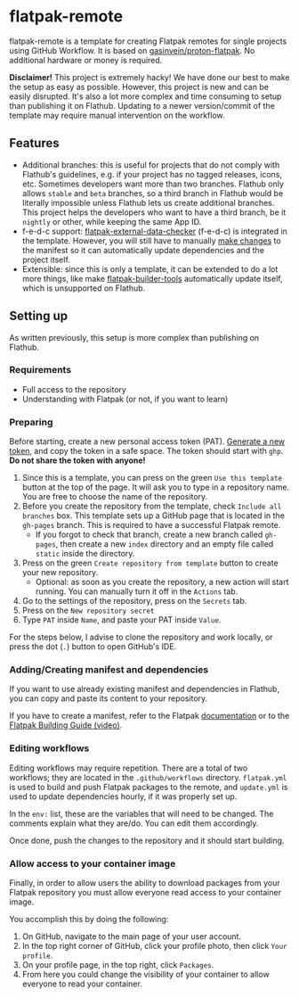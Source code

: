 # flatpak-remote

flatpak-remote is a template for creating Flatpak remotes for single projects using GitHub Workflow. It is based on [gasinvein/proton-flatpak](https://github.com/gasinvein/proton-flatpak/blob/master/.github/workflows/flatpak.yml). No additional hardware or money is required.

**Disclaimer!** This project is extremely hacky! We have done our best to make the setup as easy as possible. However, this project is new and can be easily disrupted. It's also a lot more complex and time consuming to setup than publishing it on Flathub. Updating to a newer version/commit of the template may require manual intervention on the workflow.

## Features

- Additional branches: this is useful for projects that do not comply with Flathub's guidelines, e.g. if your project has no tagged releases, icons, etc. Sometimes developers want more than two branches. Flathub only allows `stable` and `beta` branches, so a third branch in Flathub would be literally impossible unless Flathub lets us create additional branches. This project helps the developers who want to have a third branch, be it `nightly` or other, while keeping the same App ID.
- f-e-d-c support: [flatpak-external-data-checker](https://github.com/flathub/flatpak-external-data-checker/) (f-e-d-c) is integrated in the template. However, you will still have to manually [make changes](https://github.com/flathub/flatpak-external-data-checker/#changes-to-flatpak-manifests) to the manifest so it can automatically update dependencies and the project itself.
- Extensible: since this is only a template, it can be extended to do a lot more things, like make [flatpak-builder-tools](https://github.com/flatpak/flatpak-builder-tools) automatically update itself, which is unsupported on Flathub.

## Setting up

As written previously, this setup is more complex than publishing on Flathub.

### Requirements

- Full access to the repository
- Understanding with Flatpak (or not, if you want to learn)

### Preparing
Before starting, create a new personal access token (PAT). [Generate a new token](https://github.com/settings/tokens/new), and copy the token in a safe space. The token should start with `ghp`. **Do not share the token with anyone!**

1. Since this is a template, you can press on the green `Use this template` button at the top of the page. It will ask you to type in a repository name. You are free to choose the name of the repository.
2. Before you create the repository from the template, check `Include all branches` box. This template sets up a GitHub page that is located in the `gh-pages` branch. This is required to have a successful Flatpak remote.
   - If you forgot to check that branch, create a new branch called `gh-pages`, then create a new `index` directory and an empty file called `static` inside the directory.
3. Press on the green `Create repository from template` button to create your new repository.
   - Optional: as soon as you create the repository, a new action will start running. You can manually turn it off in the `Actions` tab.
4. Go to the settings of the repository, press on the `Secrets` tab. 
5. Press on the `New repository secret`
6. Type `PAT` inside `Name`, and paste your PAT inside `Value`.

For the steps below, I advise to clone the repository and work locally, or press the dot (`.`) button to open GitHub's IDE.

### Adding/Creating manifest and dependencies
If you want to use already existing manifest and dependencies in Flathub, you can copy and paste its content to your repository.

If you have to create a manifest, refer to the Flatpak [documentation](https://docs.flatpak.org/en/latest/index.html) or to the [Flatpak Building Guide (video)](https://www.youtube.com/watch?v=xnnJRP4t9gM).

### Editing workflows

Editing workflows may require repetition. There are a total of two workflows; they are located in the `.github/workflows` directory. `flatpak.yml` is used to build and push Flatpak packages to the remote, and `update.yml` is used to update dependencies hourly, if it was properly set up.

In the `env:` list, these are the variables that will need to be changed. The comments explain what they are/do. You can edit them accordingly.

Once done, push the changes to the repository and it should start building.

### Allow access to your container image

Finally, in order to allow users the ability to download packages from your Flatpak repository you must allow everyone read access to your container image.   

You accomplish this by doing the following:

1. On GitHub, navigate to the main page of your user account.
2. In the top right corner of GitHub, click your profile photo, then click `Your profile`. 
3. On your profile page, in the top right, click `Packages`. 
4. From here you could change the visibility of your container to allow everyone to read your container.
